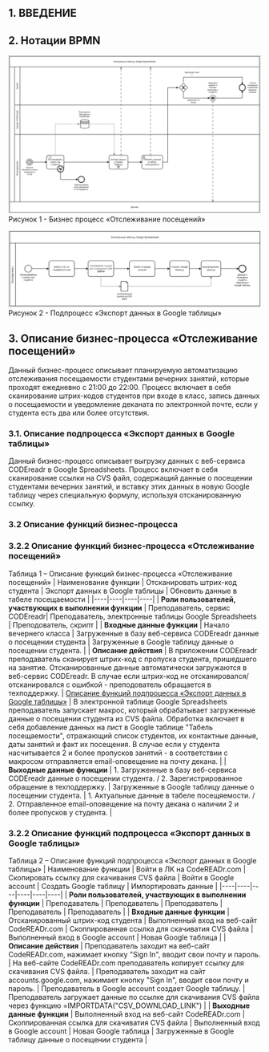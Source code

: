 ## 1. ВВЕДЕНИЕ

## 2. Нотации BPMN  

![<БП Отслеживание посещений>](images/BAtest1_main.png)   
Рисунок 1 - Бизнес процесс «Отслеживание посещений»

![<Подпроцесс Экспорт данных>](images/BAtest1_sub.png)   
Рисунок 2 - Подпроцесс «Экспорт данных в Google таблицы»

## 3.	Описание бизнес-процесса «Отслеживание посещений»
Данный бизнес-процесс описывает планируемую автоматизацию отслеживания посещаемости студентами вечерних занятий, которые проходят ежедневно с 21:00 до 22:00. Процесс включает в себя сканирование штрих-кодов студентов при входе в класс, запись данных о посещаемости и уведомление деканата по электронной почте, если у студента есть два или более отсутствия.

### 3.1. Описание подпроцесса «Экспорт данных в Google таблицы»
Данный бизнес-процесс описывает выгрузку данных с веб-сервиса CODEreadr в Google Spreadsheets. Процесс включает в себя сканирование ссылки на CVS файл, содержащий данные о посещении студентами вечерних занятий, и вставку этих данных в новую Google таблицу через специальную формулу, используя отсканированную ссылку.

### 3.2	Описание функций бизнес-процесса 

### 3.2.2 Описание функций бизнес-процесса «Отслеживание посещений»

Таблица 1 – Описание функций бизнес-процесса «Отслеживание посещений»
| Наименование функции | Отсканировать штрих-код студента | Экспорт данных в Google таблицы | Обновить данные в табеле посещаемости |
|----|----|----|----|
| **Роли пользователей, участвующих в выполнении функции** | Преподаватель, сервис CODEreadr| Преподаватель, электронные таблицы Google Spreadsheets | Преподователь, скрипт |
| **Входные данные функции** | Начало вечернего класса | Загруженные в базу веб-сервиса CODEreadr данные о посещении студента | Загруженные в Google таблицу данные о посещении студента. |
| **Описание действия** | В приложении CODEreadr преподаватель сканирует штрих-код с пропуска студента, пришедшего на занятие. Отсканированные данные автоматически загружаются в веб-сервис CODEreadr. В случае если штрих-код не отсканировался/ отсканировался с ошибкой - преподователь обращается в техподдержку. | [Описание функций подпроцесса «Экспорт данных в Google таблицы»](#3.2.2-Описание-функций-подпроцесса-«Экспорт-данных-в-Google-таблицы») | В электронной таблице Google Spreadsheets преподаватель запускает макрос, который обрабатывает загруженные данные о посещении студента из CVS файла. Обработка включает в себя добавление данных на лист в Google таблице "Табель посещаемости", отражающий список студентов, их контактные данные, даты занятий и факт их посещения. В случае если у студента насчитывается 2 и более пропусков занятий - в соответствии с макросом отправляется email-оповещение на почту декана. |
| **Выходные данные функции** | 1. Загруженные в базу веб-сервиса CODEreadr данные о посещении студента. / 2. Зарегистрированное обращение в техподдержку. | Загруженные в Google таблицу данные о посещении студента. | 1. Актуальные данные в табеле посещяемости. / 2. Отправленное email-оповещение на почту декана о наличии 2 и более пропусков у студента. |

### 3.2.2 Описание функций подпроцесса «Экспорт данных в Google таблицы»

Таблица 2 – Описание функций подпроцесса «Экспорт данных в Google таблицы»
| Наименование функции | Войти в ЛК на CodeREADr.com | Скопировать ссылку для скачивания CVS файла | Войти в Google account | Создать Google таблицу | Импортировать данные |
|----|----|----|----|----|----|
| **Роли пользователей, участвующих в выполнении функции** | Преподаватель | Преподаватель | Преподаватель | Преподаватель | Преподаватель |
| **Входные данные функции** | Отсканированный штрих-код студента | Выполненный вход на веб-сайт CodeREADr.com | Скоппированная ссылка для скачиватия CVS файла | Выполненный вход в Google account | Новая Google таблица |
| **Описание действия** | Преподаватель заходит на веб-сайт CodeREADr.com, нажимает кнопку "Sign In", вводит свои почту и пароль. | На веб-сайте CodeREADr.com преподаватель копирует ссылку для скачивания CVS файла. | Преподаватель заходит на сайт accounts.google.com, нажимает кнопку "Sign In", вводит свои почту и пароль. | Преподаватель в Google account создает Google таблицу. | Преподаватель загружает данные по ссылке для скачивания CVS файла через функцию =IMPORTDATA("CSV_DOWNLOAD_LINK") |
| **Выходные данные функции** | Выполненный вход на веб-сайт CodeREADr.com | Скоппированная ссылка для скачиватия CVS файла | Выполненный вход в Google account | Новая Google таблица | Загруженные в Google таблицу данные о посещении студента  |